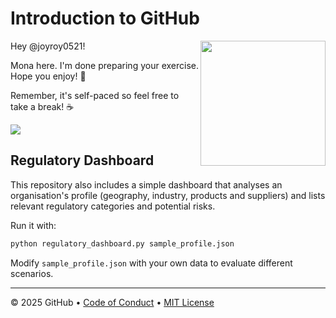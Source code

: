 # Introduction to GitHub

<img src="https://octodex.github.com/images/Professortocat_v2.png" align="right" height="200px" />

Hey @joyroy0521!

Mona here. I'm done preparing your exercise. Hope you enjoy! 💚

Remember, it's self-paced so feel free to take a break! ☕️

[![](https://img.shields.io/badge/Go%20to%20Exercise-%E2%86%92-1f883d?style=for-the-badge&logo=github&labelColor=197935)](https://github.com/joyroy0521/skills-introduction-to-github/issues/1)

## Regulatory Dashboard

This repository also includes a simple dashboard that analyses an organisation's
profile (geography, industry, products and suppliers) and lists relevant
regulatory categories and potential risks.

Run it with:

```bash
python regulatory_dashboard.py sample_profile.json
```

Modify `sample_profile.json` with your own data to evaluate different
scenarios.

---

&copy; 2025 GitHub &bull; [Code of Conduct](https://www.contributor-covenant.org/version/2/1/code_of_conduct/code_of_conduct.md) &bull; [MIT License](https://gh.io/mit)

